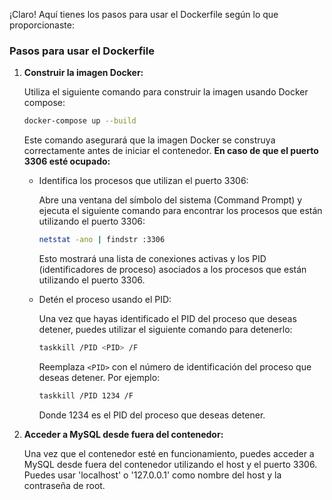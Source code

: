 ¡Claro! Aquí tienes los pasos para usar el Dockerfile según lo que proporcionaste:

### Pasos para usar el Dockerfile

1. **Construir la imagen Docker:**

   Utiliza el siguiente comando para construir la imagen usando Docker compose:

   ```bash
   docker-compose up --build
   ```

   Este comando asegurará que la imagen Docker se construya correctamente antes de iniciar el contenedor.
    **En caso de que el puerto 3306 esté ocupado:**

   - Identifica los procesos que utilizan el puerto 3306:

     Abre una ventana del símbolo del sistema (Command Prompt) y ejecuta el siguiente comando para encontrar los procesos que están utilizando el puerto 3306:

     ```bash
     netstat -ano | findstr :3306
     ```

     Esto mostrará una lista de conexiones activas y los PID (identificadores de proceso) asociados a los procesos que están utilizando el puerto 3306.

   - Detén el proceso usando el PID:

     Una vez que hayas identificado el PID del proceso que deseas detener, puedes utilizar el siguiente comando para detenerlo:

     ```bash
     taskkill /PID <PID> /F
     ```

     Reemplaza `<PID>` con el número de identificación del proceso que deseas detener. Por ejemplo:

     ```bash
     taskkill /PID 1234 /F
     ```

     Donde 1234 es el PID del proceso que deseas detener.

2. **Acceder a MySQL desde fuera del contenedor:**

   Una vez que el contenedor esté en funcionamiento, puedes acceder a MySQL desde fuera del contenedor utilizando el host y el puerto 3306. Puedes usar 'localhost' o '127.0.0.1' como nombre del host y la contraseña de root.

  
